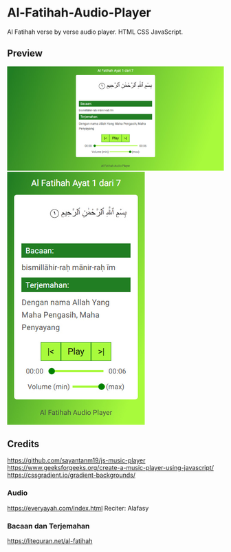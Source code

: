 # Al-Fatihah-Audio-Player
Al Fatihah verse by verse audio player. HTML CSS JavaScript.
## Preview
![Alt text](images/laptop-view.jpg "Laptop view")
![Alt text](images/mobile-view.jpg " Mobile view")
## Credits
https://github.com/sayantanm19/js-music-player
https://www.geeksforgeeks.org/create-a-music-player-using-javascript/
https://cssgradient.io/gradient-backgrounds/
### Audio
https://everyayah.com/index.html
Reciter: Alafasy
### Bacaan dan Terjemahan
https://litequran.net/al-fatihah

